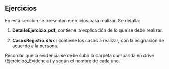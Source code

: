 ## Ejercicios

En esta seccion se presentan ejercicios para realizar. Se detalla:

1. **DetalleEjercicio.pdf**, contiene la explicación de lo que se debe realizar.


2. **CasosRegistro.xlsx** : contiene los casos a realizar, con la asignación de acuerdo a la persona.

Recordar que la evidencia se debe subir la carpeta comparida en drive (Ejercicios_Evidencia) y según el nombre de cada uno.







